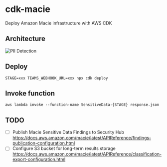 # cdk-macie

Deploy Amazon Macie infrastructure with AWS CDK

## Architecture

![PII Detection](https://user-images.githubusercontent.com/1913316/159051507-507b5bb7-b264-4cfd-88c1-064609a64c49.jpeg)

## Deploy

```
STAGE=xxx TEAMS_WEBHOOK_URL=xxx npx cdk deploy
```

## Invoke function

```
aws lambda invoke --function-name SensitiveData-{STAGE} response.json
```

## TODO

- [ ] Publish Macie Sensitive Data Findings to Security Hub https://docs.aws.amazon.com/macie/latest/APIReference/findings-publication-configuration.html
- [ ] Configure S3 bucket for long-term results storage https://docs.aws.amazon.com/macie/latest/APIReference/classification-export-configuration.html
